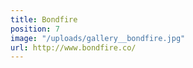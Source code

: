 ```yaml
---
title: Bondfire
position: 7
image: "/uploads/gallery__bondfire.jpg"
url: http://www.bondfire.co/
---
```


